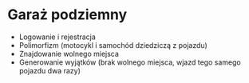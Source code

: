 # Garaż podziemny
- Logowanie i rejestracja
- Polimorfizm (motocykl i samochód dziedziczą z pojazdu)
- Znajdowanie wolnego miejsca
- Generowanie wyjątków (brak wolnego miejsca, wjazd tego samego pojazdu dwa razy)